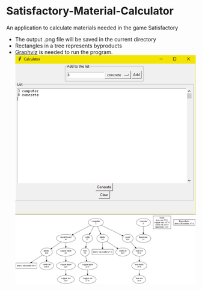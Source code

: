 # Satisfactory-Material-Calculator
An application to calculate materials needed in the game Satisfactory
* The output .png file will be saved in the current directory
* Rectangles in a tree represents byproducts
* [Graphviz](https://graphviz.org/) is needed to run the program.
![](main.png)
![](template.png)
